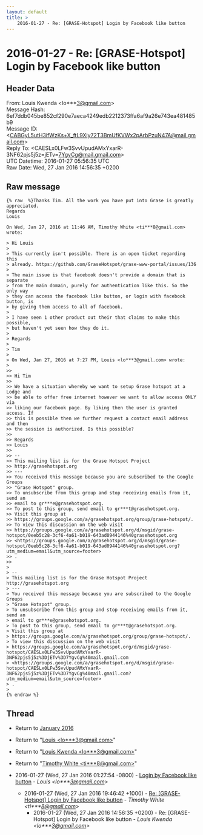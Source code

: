 ```yaml
---
layout: default
title: >
    2016-01-27 - Re: [GRASE-Hotspot] Login by Facebook like button
---
```


# 2016-01-27 - Re: [GRASE-Hotspot] Login by Facebook like button

## Header Data

From: Louis Kwenda \<lo***3@gmail.com\><br>
Message Hash: 6ef7ddb045be852cf290e7aeca4249edb2212373ffa6af9a26e743ea481485b9<br>
Message ID: \<CABGyL5utH3ifWzKs+X_ftL9Xiy72T3BmUfKVWx2pArbPzuN47A@mail.gmail.com\><br>
Reply To: \<CAESLx0LFw3SvvUpudAMxYxarR-3NF62pjs5j5z=jETv=7YgvCg@mail.gmail.com\><br>
UTC Datetime: 2016-01-27 05:56:35 UTC<br>
Raw Date: Wed, 27 Jan 2016 14:56:35 +0200<br>

## Raw message

```
{% raw  %}Thanks Tim. All the work you have put into Grase is greatly appreciated.
Regards
Louis

On Wed, Jan 27, 2016 at 11:46 AM, Timothy White <ti***8@gmail.com>
wrote:

> Hi Louis
>
> This currently isn't possible. There is an open ticket regarding this
> already. https://github.com/GraseHotspot/grase-www-portal/issues/136
>
> The main issue is that facebook doesn't provide a domain that is separate
> from the main domain, purely for authentication like this. So the only way
> they can access the facebook like button, or login with facebook button, is
> by giving them access to all of facebook.
>
> I have seen 1 other product out their that claims to make this possible,
> but haven't yet seen how they do it.
>
> Regards
>
> Tim
>
> On Wed, Jan 27, 2016 at 7:27 PM, Louis <lo***3@gmail.com> wrote:
>
>>
>> Hi Tim
>>
>> We have a situation whereby we want to setup Grase hotspot at a Lodge and
>> be able to offer free internet however we want to allow access ONLY via
>> liking our facebook page. By liking then the user is granted access. If
>> this is possible then we further request a contact email address and then
>> the session is authorized. Is this possible?
>>
>> Regards
>> Louis
>>
>> --
>> This mailing list is for the Grase Hotspot Project
>> http://grasehotspot.org
>> ---
>> You received this message because you are subscribed to the Google Groups
>> "Grase Hotspot" group.
>> To unsubscribe from this group and stop receiving emails from it, send an
>> email to gr***e@grasehotspot.org.
>> To post to this group, send email to gr***t@grasehotspot.org.
>> Visit this group at
>> https://groups.google.com/a/grasehotspot.org/group/grase-hotspot/.
>> To view this discussion on the web visit
>> https://groups.google.com/a/grasehotspot.org/d/msgid/grase-hotspot/0eeb5c28-3cf6-4a61-b019-643ad0944146%40grasehotspot.org
>> <https://groups.google.com/a/grasehotspot.org/d/msgid/grase-hotspot/0eeb5c28-3cf6-4a61-b019-643ad0944146%40grasehotspot.org?utm_medium=email&utm_source=footer>
>> .
>>
>
> --
> This mailing list is for the Grase Hotspot Project http://grasehotspot.org
> ---
> You received this message because you are subscribed to the Google Groups
> "Grase Hotspot" group.
> To unsubscribe from this group and stop receiving emails from it, send an
> email to gr***e@grasehotspot.org.
> To post to this group, send email to gr***t@grasehotspot.org.
> Visit this group at
> https://groups.google.com/a/grasehotspot.org/group/grase-hotspot/.
> To view this discussion on the web visit
> https://groups.google.com/a/grasehotspot.org/d/msgid/grase-hotspot/CAESLx0LFw3SvvUpudAMxYxarR-3NF62pjs5j5z%3DjETv%3D7YgvCg%40mail.gmail.com
> <https://groups.google.com/a/grasehotspot.org/d/msgid/grase-hotspot/CAESLx0LFw3SvvUpudAMxYxarR-3NF62pjs5j5z%3DjETv%3D7YgvCg%40mail.gmail.com?utm_medium=email&utm_source=footer>
> .
>
{% endraw %}
```

## Thread

+ Return to [January 2016](/archive/2016/01)

+ Return to "[Louis <lo***3<span>@</span>gmail.com>](/authors/lo___3_at_gmail_com)"
+ Return to "[Louis Kwenda <lo***3<span>@</span>gmail.com>](/authors/lo___3_at_gmail_com)"
+ Return to "[Timothy White <ti***8<span>@</span>gmail.com>](/authors/ti___8_at_gmail_com)"

+ 2016-01-27 (Wed, 27 Jan 2016 01:27:54 -0800) - [Login by Facebook like button](/archive/2016/01/db4906afee138f13f3854f772b1775bf943513ab0eb1ae043998c2b91cc95340) - _Louis \<lo***3@gmail.com\>_
  + 2016-01-27 (Wed, 27 Jan 2016 19:46:42 +1000) - [Re: [GRASE-Hotspot] Login by Facebook like button](/archive/2016/01/d225ce7e0992480aab43b5623267b5c39e9ae34f1c5de931c877a4af8c29b049) - _Timothy White \<ti***8@gmail.com\>_
    + 2016-01-27 (Wed, 27 Jan 2016 14:56:35 +0200) - Re: [GRASE-Hotspot] Login by Facebook like button - _Louis Kwenda \<lo***3@gmail.com\>_

